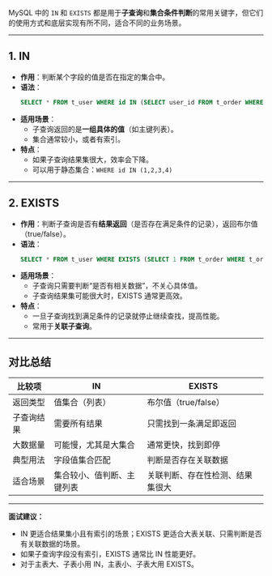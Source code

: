 MySQL 中的 `IN` 和 `EXISTS` 都是用于**子查询**和**集合条件判断**的常用关键字，但它们的使用方式和底层实现有所不同，适合不同的业务场景。

---

## 1. IN

- **作用**：判断某个字段的值是否在指定的集合中。
- **语法**：  
  ```sql
  SELECT * FROM t_user WHERE id IN (SELECT user_id FROM t_order WHERE amount > 100);
  ```
- **适用场景**：  
  - 子查询返回的是**一组具体的值**（如主键列表）。
  - 集合通常较小，或者有索引。
- **特点**：  
  - 如果子查询结果集很大，效率会下降。
  - 可以用于静态集合：`WHERE id IN (1,2,3,4)`

---

## 2. EXISTS

- **作用**：判断子查询是否有**结果返回**（是否存在满足条件的记录），返回布尔值（true/false）。
- **语法**：  
  ```sql
  SELECT * FROM t_user WHERE EXISTS (SELECT 1 FROM t_order WHERE t_order.user_id = t_user.id AND amount > 100);
  ```
- **适用场景**：  
  - 子查询只需要判断“是否有相关数据”，不关心具体值。
  - 子查询结果集可能很大时，EXISTS 通常更高效。
- **特点**：  
  - 一旦子查询找到满足条件的记录就停止继续查找，提高性能。
  - 常用于**关联子查询**。

---

## 对比总结

| 比较项     | IN                         | EXISTS                           |
| ---------- | -------------------------- | -------------------------------- |
| 返回类型   | 值集合（列表）             | 布尔值（true/false）             |
| 子查询结果 | 需要所有结果               | 只需找到一条满足即返回           |
| 大数据量   | 可能慢，尤其是大集合       | 通常更快，找到即停               |
| 典型用法   | 字段值集合匹配             | 判断是否存在关联数据             |
| 适合场景   | 集合较小、值判断、主键列表 | 关联判断、存在性检测、结果集很大 |

---

**面试建议：**  
- IN 更适合结果集小且有索引的场景；EXISTS 更适合大表关联、只需判断是否有关联数据的场景。  
- 如果子查询字段没有索引，EXISTS 通常比 IN 性能更好。  
- 对于主表大、子表小用 IN，主表小、子表大用 EXISTS。
